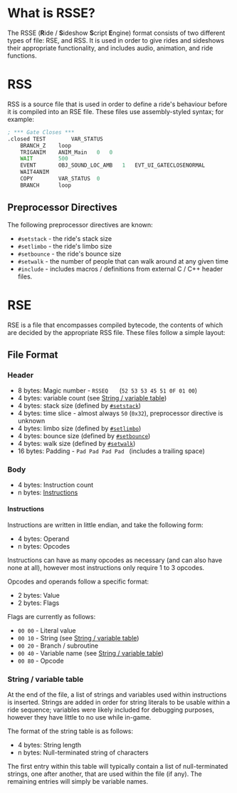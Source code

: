 # What is RSSE?

The RSSE (**R**ide / **S**ideshow **S**cript **E**ngine) format consists of two different types of file: RSE, and RSS.  It is used in order to give rides and sideshows their appropriate functionality, and includes audio, animation, and ride functions.

# RSS
RSS is a source file that is used in order to define a ride's behaviour before it is compiled into an RSE file.  These files use assembly-styled syntax; for example:
```asm
; *** Gate Closes ***
.closed	TEST		VAR_STATUS
	BRANCH_Z	loop
	TRIGANIM	ANIM_Main	0	0
	WAIT		500
	EVENT		OBJ_SOUND_LOC_AMB	1	EVT_UI_GATECLOSENORMAL
	WAIT4ANIM
	COPY		VAR_STATUS	0
	BRANCH		loop
```

## Preprocessor Directives
The following preprocessor directives are known:
- `#setstack` - the ride's stack size
- `#setlimbo` - the ride's limbo size
- `#setbounce` - the ride's bounce size
- `#setwalk` - the number of people that can walk around at any given time
- `#include` - includes macros / definitions from external C / C++ header files.

# RSE

RSE is a file that encompasses compiled bytecode, the contents of which are decided by the appropriate RSS file. These files follow a simple layout:

## File Format

### Header
- 8 bytes: Magic number - `RSSEQ   ` (`52 53 53 45 51 0F 01 00`)
- 4 bytes: variable count (see [String / variable table](#string--variable-table))
- 4 bytes: stack size (defined by [`#setstack`](#preprocessor-directives))
- 4 bytes: time slice - almost always `50` (`0x32`), preprocessor directive is unknown
- 4 bytes: limbo size (defined by [`#setlimbo`](#preprocessor-directives))
- 4 bytes: bounce size (defined by [`#setbounce`](#preprocessor-directives))
- 4 bytes: walk size (defined by [`#setwalk`](#preprocessor-directives))
- 16 bytes: Padding - `Pad Pad Pad Pad ` (includes a trailing space)

### Body
- 4 bytes: Instruction count
- n bytes: [Instructions](#instructions)

#### Instructions
Instructions are written in little endian, and take the following form:
- 4 bytes: Operand
- n bytes: Opcodes

Instructions can have as many opcodes as necessary (and can also have none at all), however most instructions only require 1 to 3 opcodes.

Opcodes and operands follow a specific format:
- 2 bytes: Value
- 2 bytes: Flags

Flags are currently as follows:
- `00 00` - Literal value
- `00 10` - String (see [String / variable table](#string--variable-table))
- `00 20` - Branch / subroutine
- `00 40` - Variable name (see [String / variable table](#string--variable-table))
- `00 80` - Opcode

### String / variable table
At the end of the file, a list of strings and variables used within instructions is inserted. Strings are added in order for string literals to be usable within a ride sequence; variables were likely included for debugging purposes, however they have little to no use while in-game.

The format of the string table is as follows:
- 4 bytes: String length
- n bytes: Null-terminated string of characters

The first entry within this table will typically contain a list of null-terminated strings, one after another, that are used within the file (if any).  The remaining entries will simply be variable names.